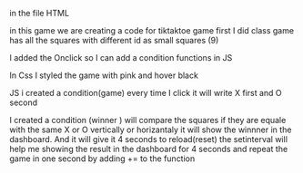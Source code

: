 
in the file HTML

in this game we are creating a code for tiktaktoe game 
first I did class game has all the squares with different id as small squares (9)

I added the Onclick so I can add a condition functions in JS

In Css
I styled the game with pink and hover black 

JS
i created a condition(game) every time I click it will write X first and O second 

I created a condition (winner )  will compare the squares if they are equale with the same X or O vertically or horizantaly it will show the winnner in the dashboard. And it will give it 4 seconds to reload(reset)
the setinterval will help me showing the result in the dashboard for 4 seconds and repeat the game in one second by adding += to the function 
